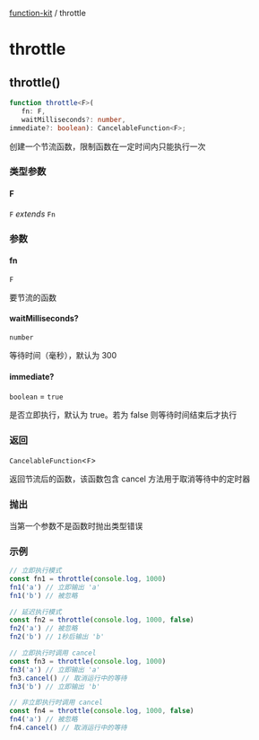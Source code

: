 [function-kit](index.md) / throttle

# throttle

## throttle()

```ts
function throttle<F>(
   fn: F, 
   waitMilliseconds?: number, 
immediate?: boolean): CancelableFunction<F>;
```

创建一个节流函数，限制函数在一定时间内只能执行一次

### 类型参数

#### F

`F` *extends* `Fn`

### 参数

#### fn

`F`

要节流的函数

#### waitMilliseconds?

`number`

等待时间（毫秒），默认为 300

#### immediate?

`boolean` = `true`

是否立即执行，默认为 true。若为 false 则等待时间结束后才执行

### 返回

`CancelableFunction`\<`F`\>

返回节流后的函数，该函数包含 cancel 方法用于取消等待中的定时器

### 抛出

当第一个参数不是函数时抛出类型错误

### 示例

```ts
// 立即执行模式
const fn1 = throttle(console.log, 1000)
fn1('a') // 立即输出 'a'
fn1('b') // 被忽略

// 延迟执行模式
const fn2 = throttle(console.log, 1000, false)
fn2('a') // 被忽略
fn2('b') // 1秒后输出 'b'

// 立即执行时调用 cancel
const fn3 = throttle(console.log, 1000)
fn3('a') // 立即输出 'a'
fn3.cancel() // 取消运行中的等待
fn3('b') // 立即输出 'b'

// 非立即执行时调用 cancel
const fn4 = throttle(console.log, 1000, false)
fn4('a') // 被忽略
fn4.cancel() // 取消运行中的等待
```
